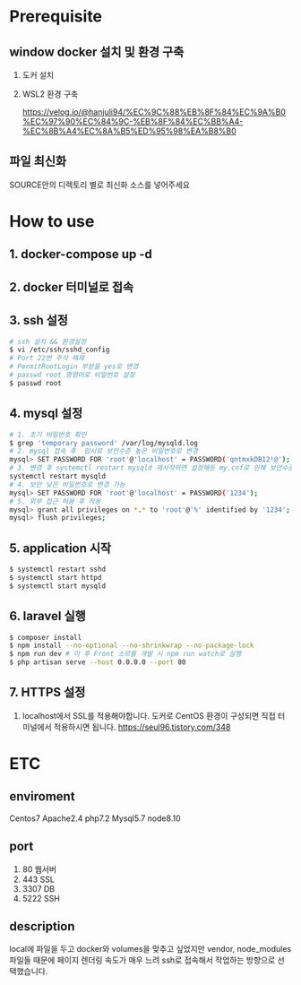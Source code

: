 # Prerequisite

## window docker 설치 및 환경 구축
1. 도커 설치
2. WSL2 환경 구축

    https://velog.io/@hanjuli94/%EC%9C%88%EB%8F%84%EC%9A%B0%EC%97%90%EC%84%9C-%EB%8F%84%EC%BB%A4-%EC%8B%A4%EC%8A%B5%ED%95%98%EA%B8%B0

## 파일 최신화
SOURCE안의 디렉토리 별로 최신화 소스를 넣어주세요

# How to use
## 1. docker-compose up -d

## 2. docker 터미널로 접속

## 3. ssh 설정
```bash
# ssh 설치 && 환경설정
$ vi /etc/ssh/sshd_config
# Port 22번 주석 해제
# PermitRootLogin 부분을 yes로 변경
# passwd root 명령어로 비밀번호 설정
$ passwd root
```
## 4. mysql 설정
```bash
# 1. 초기 비밀번호 확인
$ grep 'temporary password' /var/log/mysqld.log
# 2. mysql 접속 후  임시로 보안수준 높은 비밀번호로 변경
mysql> SET PASSWORD FOR 'root'@'localhost' = PASSWORD('qntmxkDB12!@');
# 3. 변경 후 systemctl restart mysqld 재시작하면 설정해둔 my.cnf로 인해 보안수준 낮은 비밀번호로 변경
systemctl restart mysqld
# 4. 보안 낮은 비밀번호로 변경 가능
mysql> SET PASSWORD FOR 'root'@'localhost' = PASSWORD('1234');
# 5. 외부 접근 허용 후 적용
mysql> grant all privileges on *.* to 'root'@'%' identified by '1234';
mysql> flush privileges;
```
## 5. application 시작
```bash
$ systemctl restart sshd
$ systemctl start httpd
$ systemctl start mysqld
```

## 6. laravel 실행
```bash
$ composer install
$ npm install --no-optional --no-shrinkwrap --no-package-lock
$ npm run dev # 이 후 Front 소르를 개발 시 npm run watch로 실행
$ php artisan serve --host 0.0.0.0 --port 80
```

## 7. HTTPS 설정
1. localhost에서 SSL를 적용해야합니다. 도커로 CentOS 환경이 구성되면 직접 터미널에서 적용하시면 됩니다.
    https://seul96.tistory.com/348

# ETC

## enviroment
Centos7 Apache2.4 php7.2 Mysql5.7 node8.10

## port
1. 80 웹서버
2. 443 SSL
3. 3307 DB
4. 5222 SSH

## description
local에 파일을 두고 docker와 volumes을 맞추고 싶었지만 vendor, node_modules 파일들 때문에 페이지 렌더링 속도가 매우 느려 ssh로 접속해서 작업하는 방향으로 선택했습니다.


